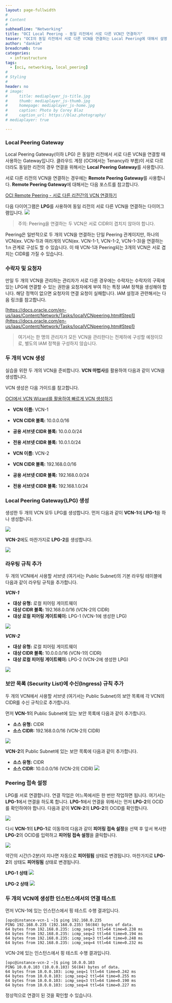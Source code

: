 ```yaml
---
layout: page-fullwidth
#
# Content
#
subheadline: "Networking"
title: "OCI Local Peering - 동일 리전에서 서로 다른 VCN간 연결하기"
teaser: "OCI의 동일 리전에서 서로 다른 VCN을 연결하는 Local Peering에 대해서 설명합니다."
author: "dankim"
breadcrumb: true
categories:
  - infrastructure
tags:
  - [oci, networking, local_peering]
#
# Styling
#
header: no
# image:
#     title: mediaplayer_js-title.jpg
#     thumb: mediaplayer_js-thumb.jpg
#     homepage: mediaplayer_js-home.jpg
#     caption: Photo by Corey Blaz
#     caption_url: https://blaz.photography/
# mediaplayer: true

---
```


### Local Peering Gateway
Local Peering Gateway(이하 LPG) 은 동일한 리전에서 서로 다른 VCN을 연결할 때 사용하는 Gateway입니다. 클라우드 계정 (OCI에서는 Tenancy라 부름)이 서로 다르더라도 동일한 리전의 경우 연결을 위해서는 **Local Peering Gateway**를 사용합니다.

서로 다른 리전의 VCN을 연결하는 경우에는 **Remote Peering Gateway**를 사용합니다. **Remote Peering Gateway**에 대해서는 다음 포스트를 참고합니다.

[OCI Remote Peering - 서로 다른 리전간의 VCN 연결하기](https://the-team-oasis.github.io/infrastructure/oci-remote-peering/)

다음 다이어그램은 **LPG**를 사용하여 동일 리전의 서로 다른 VCN을 연결하는 다이어그램입니다.
![](https://docs.oracle.com/en-us/iaas/Content/Resources/Images/network_local_peering_basic.png)

> 주의: Peering을 연결하는 두 VCN은 서로 CIDR이 겹치지 않아야 합니다.

Peering은 일반적으로 두 개의 VCN을 연결하는 단일 Peering 관계이지만, 하나의 VCN(ex. VCN-1)과 여러개의 VCN(ex. VCN-1-1, VCN-1-2, VCN-1-3)을 연결하는 1:n 관계로 구성도 할 수 있습니다. 이 때 VCN-1과 Peering되는 3개의 VCN은 서로 겹치는 CIDR를 가질 수 있습니다.

### 수락자 및 요청자
만일 두 개의 VCN을 관리하는 관리자가 서로 다른 경우에는 수락자는 수락자의 구획에 있는 LPG에 연결할 수 있는 권한을 요청자에게 부여 하는 특정 IAM 정책을 생성해야 합니다. 해당 정책이 없으면 요청자의 연결 요청이 실패합니다. IAM 설정과 관련해서는 다음 링크를 참고합니다.

[https://docs.oracle.com/en-us/iaas/Content/Network/Tasks/localVCNpeering.htm#Step1](https://docs.oracle.com/en-us/iaas/Content/Network/Tasks/localVCNpeering.htm#Step1)

> 여기서는 한 명의 관리자가 모든 VCN을 관리한다는 전제하에 구성할 예정이므로, 별도의 IAM 정책을 구성하지 않습니다.

### 두 개의 VCN 생성
실습을 위한 두 개의 VCN을 준비합니다. **VCN 마법사**를 활용하여 다음과 같이 VCN을 생성합니다.

VCN 생성은 다음 가이드를 참고합니다.

[OCI에서 VCN Wizard를 활용하여 빠르게 VCN 생성하기](https://the-team-oasis.github.io/getting-started/create-vcn/)

* **VCN 이름:** VCN-1
* **VCN CIDR 블록:** 10.0.0.0/16
* **공용 서브넷 CIDR 블록:** 10.0.0.0/24
* **전용 서브넷 CIDR 블록:** 10.0.1.0/24

* **VCN 이름:** VCN-2
* **VCN CIDR 블록:** 192.168.0.0/16
* **공용 서브넷 CIDR 블록:** 192.168.0.0/24
* **전용 서브넷 CIDR 블록:** 192.168.1.0/24

### Local Peering Gateway(LPG) 생성
생성한 두 개의 VCN 모두 LPG를 생성합니다. 먼저 다음과 같이 **VCN-1**에 **LPG-1**을 하나 생성합니다.

![]({{site.urlblogimg2022_2023}}/assets/img/infrastructure/2022/oci-local-peering-1.png)

**VCN-2**에도 마찬가지로 **LPG-2**를 생성합니다.

![]({{site.urlblogimg2022_2023}}/assets/img/infrastructure/2022/oci-local-peering-2.png)

### 라우팅 규칙 추가
두 개의 VCN에서 사용할 서브넷 (여기서는 Public Subnet)의 기본 라우팅 테이블에 다음과 같이 라우팅 규칙을 추가합니다.

***VCN-1***
* **대상 유형:** 로컬 피어링 게이트웨이
* **대상 CIDR 블록:** 192.168.0.0/16 (VCN-2의 CIDR)
* **대상 로컬 피어링 게이트웨이:** LPG-1 (VCN-1에 생성한 LPG)

![]({{site.urlblogimg2022_2023}}/assets/img/infrastructure/2022/oci-local-peering-3.png)

***VCN-2***
* **대상 유형:** 로컬 피어링 게이트웨이
* **대상 CIDR 블록:** 10.0.0.0/16 (VCN-1의 CIDR)
* **대상 로컬 피어링 게이트웨이:** LPG-2 (VCN-2에 생성한 LPG)

![]({{site.urlblogimg2022_2023}}/assets/img/infrastructure/2022/oci-local-peering-4.png)

### 보안 목록 (Security List)에 수신(Ingress) 규칙 추가
두 개의 VCN에서 사용할 서브넷 (여기서는 Public Subnet)의 보안 목록에 각 VCN의 CIDR를 수신 규칙으로 추가합니다.

먼저 **VCN-1**의 Public Subnet에 있는 보안 목록에 다음과 같이 추가합니다.
* **소스 유형:** CIDR
* **소스 CIDR:** 192.168.0.0/16 (VCN-2의 CIDR)

![]({{site.urlblogimg2022_2023}}/assets/img/infrastructure/2022/oci-local-peering-5.png)


**VCN-2**의 Public Subnet에 있는 보안 목록에 다음과 같이 추가합니다.
* **소스 유형:** CIDR
* **소스 CIDR:** 10.0.0.0/16 (VCN-2의 CIDR)
![]({{site.urlblogimg2022_2023}}/assets/img/infrastructure/2022/oci-local-peering-6.png)

### Peering 접속 설정

LPG를 서로 연결합니다. 연결 작업은 어느쪽에서든 한 번만 작업하면 됩니다. 여기서는 **LPG-1**에서 연결을 하도록 합니다. **LPG-1**에서 연결을 위해서는 먼저 **LPG-2**의 OCID를 확인하여야 합니다. 다음과 같이 **VCN-2**의 **LPG-2**의 OCID를 확인합니다.

![]({{site.urlblogimg2022_2023}}/assets/img/infrastructure/2022/oci-local-peering-7.png)

다시 **VCN-1**의 **LPG-1**로 이동하여 다음과 같이 **피어링 접속 설정**을 선택 후 앞서 복사한 **LPG-2**의 OCID를 입력하고 **피어링 접속 설정**을 클릭합니다.

![]({{site.urlblogimg2022_2023}}/assets/img/infrastructure/2022/oci-local-peering-8.png)

약간의 시간(1-2분)이 지나면 자동으로 **피어링됨** 상태로 변경됩니다. 마찬가지로 **LPG-2**의 상태도 **피어링됨** 상태로 변경됩니다.

**LPG-1 상태**
![]({{site.urlblogimg2022_2023}}/assets/img/infrastructure/2022/oci-local-peering-9.png)

**LPG-2 상태**
![]({{site.urlblogimg2022_2023}}/assets/img/infrastructure/2022/oci-local-peering-10.png)

### 두 개의 VCN에 생성한 인스턴스에서의 연결 테스트
먼저 VCN-1에 있는 인스턴스에서 핑 테스트 수행 결과입니다.

```
[opc@instance-vcn-1 ~]$ ping 192.168.0.235
PING 192.168.0.235 (192.168.0.235) 56(84) bytes of data.
64 bytes from 192.168.0.235: icmp_seq=1 ttl=64 time=0.238 ms
64 bytes from 192.168.0.235: icmp_seq=2 ttl=64 time=0.194 ms
64 bytes from 192.168.0.235: icmp_seq=3 ttl=64 time=0.248 ms
64 bytes from 192.168.0.235: icmp_seq=4 ttl=64 time=0.232 ms
```

VCN-2에 있는 인스턴스에서 핑 테스트 수행 결과입니다.

```
[opc@instance-vcn-2 ~]$ ping 10.0.0.103
PING 10.0.0.103 (10.0.0.103) 56(84) bytes of data.
64 bytes from 10.0.0.103: icmp_seq=1 ttl=64 time=0.242 ms
64 bytes from 10.0.0.103: icmp_seq=2 ttl=64 time=0.255 ms
64 bytes from 10.0.0.103: icmp_seq=3 ttl=64 time=0.190 ms
64 bytes from 10.0.0.103: icmp_seq=4 ttl=64 time=0.227 ms
```

정상적으로 연결이 된 것을 확인할 수 있습니다.